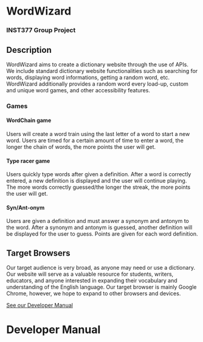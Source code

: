 # WordWizard
### INST377 Group Project

## Description
WordWizard aims to create a dictionary website through the use of APIs. We 
include standard dictionary website functionalities such as searching for words,
displaying word informations, getting a random word, etc. WordWizard additionally
provides a random word every load-up, custom and unique word games, and other
accessibility features. 
### Games
#### WordChain game
Users will create a word train using the last letter of a word to start a new word.
Users are timed for a certain amount of time to enter a word, the longer the 
chain of words, the more points the user will get. 
#### Type racer game
Users quickly type words after given a definition. After a word is correctly 
entered, a new definition is displayed and the user will continue playing. The 
more words correctly guessed/the longer the streak, the more points the user will get.
#### Syn/Ant-onym
Users are given a definition and must answer a synonym and antonym to the word. 
After a synonym and antonym is guessed, another definition will be displayed for 
the user to guess. Points are given for each word definition.

## Target Browsers
Our target audience is very broad, as anyone may need or use a dictionary. 
Our website will serve as a valuable resource for students, writers, 
educators, and anyone interested in expanding their vocabulary and understanding 
of the English language. Our target browser is mainly Google Chrome, however, we
hope to expand to other browsers and devices.

[See our Developer Manual](#developer-manual)


# Developer Manual